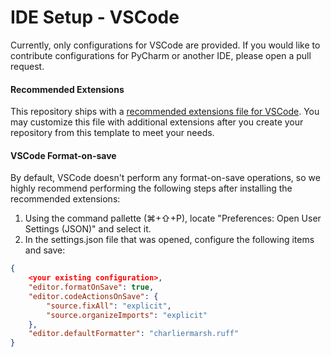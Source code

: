 # IDE Setup - VSCode

Currently, only configurations for VSCode are provided. If you would like to contribute configurations for PyCharm or another IDE, please open a pull request.

#### Recommended Extensions

This repository ships with a [recommended extensions file for VSCode](../.vscode/extensions.json). You may customize this file with additional extensions after you create your repository from this template to meet your needs. 

#### VSCode Format-on-save

By default, VSCode doesn't perform any format-on-save operations, so we highly recommend performing the following steps after installing the recommended extensions:

1. Using the command pallette (⌘+⇧+P), locate "Preferences: Open User Settings (JSON)" and select it.
2. In the settings.json file that was opened, configure the following items and save:

```json
{
    <your existing configuration>,
    "editor.formatOnSave": true,
    "editor.codeActionsOnSave": {
        "source.fixAll": "explicit",
        "source.organizeImports": "explicit"
    },
    "editor.defaultFormatter": "charliermarsh.ruff"
}
```